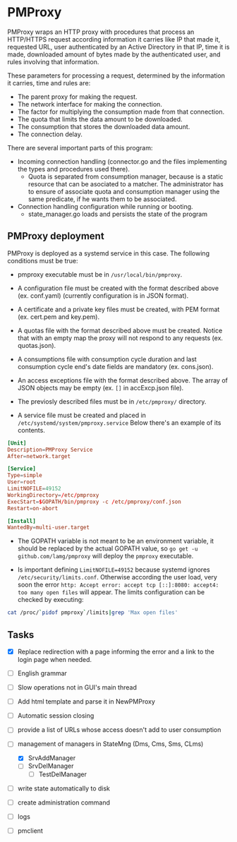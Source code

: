 # PMProxy

PMProxy wraps an HTTP proxy with procedures that process an HTTP/HTTPS request according information it carries like IP that made it, requested URL, user authenticated by an Active Directory in that IP, time it is made, downloaded amount of bytes made by the authenticated user, and rules involving that information.

These parameters for processing a request, determined by the information it carries, time and rules are:
- The parent proxy for making the request.
- The network interface for making the connection.
- The factor for multiplying the consumption made from that connection.
- The quota that limits the data amount to be downloaded.
- The consumption that stores the downloaded data amount.
- The connection delay.

There are several important parts of this program:

- Incoming connection handling (connector.go and the files implementing the types and procedures used there).
	- Quota is separated from consumption manager, because is a static resource that can be asociated to a matcher. The administrator has to ensure of associate quota and consumption manager using the same predicate, if he wants them to be associated.
- Connection handling configuration while running or booting.
	- state_manager.go loads and persists the state of the program

## PMProxy deployment

PMProxy is deployed as a systemd service in this case. The following conditions must be true:

- pmproxy executable must be in `/usr/local/bin/pmproxy`.

- A configuration file must be created with the format described above (ex. conf.yaml) (currently configuration is in JSON format).

- A certificate and a private key files must be created, with PEM format (ex. cert.pem and key.pem).

- A quotas file with the format described above must be created. Notice that with an empty map the proxy will not respond to any requests (ex. quotas.json).

- A consumptions file with consumption cycle duration and last consumption cycle end's date fields are mandatory (ex. cons.json).

- An access exceptions file with the format described above. The array of JSON objects may be empty (ex. `[]` in accExcp.json file).

- The previosly described files must be in `/etc/pmproxy/` directory.

- A service file must be created and placed in `/etc/systemd/system/pmproxy.service` Below there's an example of its contents.

```conf
[Unit]
Description=PMProxy Service
After=network.target

[Service]
Type=simple
User=root
LimitNOFILE=49152
WorkingDirectory=/etc/pmproxy
ExecStart=$GOPATH/bin/pmproxy -c /etc/pmproxy/conf.json
Restart=on-abort

[Install]
WantedBy=multi-user.target
```

- The GOPATH variable is not meant to be an environment variable, it should be replaced by the actual GOPATH value, so `go get -u github.com/lamg/pmproxy` will deploy the `pmproxy` executable.

- Is important defining `LimitNOFILE=49152` because systemd ignores `/etc/security/limits.conf`. Otherwise according the user load, very soon the error `http: Accept error: accept tcp [::]:8080: accept4: too many open files` will appear. The limits configuration can be checked by executing:

```sh
cat /proc/`pidof pmproxy`/limits|grep 'Max open files'
```

## Tasks

- [x] Replace redirection with a page informing the error and a link to the login page when needed.
- [ ] English grammar
- [ ] Slow operations not in GUI's main thread
- [ ] Add html template and parse it in NewPMProxy
- [ ] Automatic session closing
- [ ] provide a list of URLs whose access doesn't add to user consumption

- [ ] management of managers in StateMng (Dms, Cms, Sms, CLms)
  - [x] SrvAddManager
  - [ ] SrvDelManager
    - [ ] TestDelManager
- [ ] write state automatically to disk
- [ ] create administration command
- [ ] logs

- [ ] pmclient
